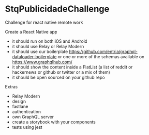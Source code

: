 # StqPublicidadeChallenge
Challenge for react native remote work

Create a React Native app

 * it should run on both iOS and Android
 * it should use Relay or Relay Modern
 * it should use our boilerplate https://github.com/entria/graphql-dataloader-boilerplate or one or more of the schemas available on https://www.graphqlhub.com/
 * it should show the content inside a FlatList (a list of reddit or hackernews or github or twitter or a mix of them)
 * it should be open sourced on your github repo
 

Extras

 * Relay Modern
 * design
 * fastlane
 * authentication
 * own GraphQL server
 * create a storybook with your components
 * tests using jest
